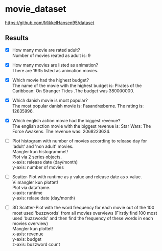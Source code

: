 # movie_dataset

https://github.com/MikkelHansen95/dataset  

## Results
- [x] How many movie are rated adult?  
Number of movies reated as adult is: 9  

- [x] How many movies are listed as animation?  
There are 1935 listed as animation movies.  

- [x] Which movie had the highest budget?  
The name of the movie with the highest budget is: Pirates of the Caribbean: On Stranger Tides .The budget was 380000000.  

- [x] Which danish movie is most popular?  
The most popular danish movie is: Fasandræberne. The rating is: 12635996.  

- [x] Which english action movie had the biggest revenue?  
The english action movie with the biggest revenue is: Star Wars: The Force Awakens. The revenue was: 2068223624.  

- [ ] Plot histogram with number of movies according to release day for 'adult' and 'non adult' movies.   
Mangler kun histogrammet!  
Plot via 2 series objects.  
x-axis: release date (day/month)  
y-axis: number of movies   

- [ ] Scatter-Plot with runtime as y value and release date as x value.  
Vi mangler kun plottet!  
Plot via dataframe.  
x-axis: runtime  
y-axis: relase date (day/month)  

- [ ] 3D Scatter-Plot with the word frequency for each movie out of the 100 most used 'buzzwords' from all movies overviews (Firstly find 100 most used 'buzzwords' and then find the frequency of these words in each movies overview)  
Mangler kun plottet!  
x-axis: revenue  
y-axis: budget  
z-axis: buzzword count   

